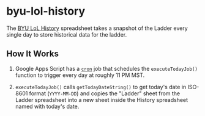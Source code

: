 # byu-lol-history

The [BYU LoL History](https://docs.google.com/spreadsheets/d/1i2TzQN_1mtcbY98JVRKFoFNMSlC-s03XOyGgYD_wrNE/edit?usp=sharing) spreadsheet takes a snapshot of the Ladder every single day to store historical data for the ladder.

## How It Works

1. Google Apps Script has a [`cron`](https://en.wikipedia.org/wiki/Cron) job that schedules the `executeTodayJob()` function to trigger every day at roughly 11 PM MST.

2. `executeTodayJob()` calls `getTodayDateString()` to get today's date in ISO-8601 format (`YYYY-MM-DD`) and copies the "Ladder" sheet from the Ladder spreadsheet into a new sheet inside the History spreadsheet named with today's date.
